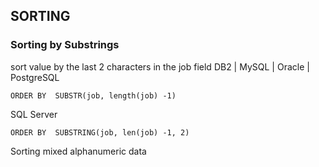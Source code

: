 
## SORTING

### Sorting by Substrings
sort value by the last 2 characters in the job field
DB2 | MySQL | Oracle | PostgreSQL
```
ORDER BY  SUBSTR(job, length(job) -1)
```
SQL Server
```
ORDER BY  SUBSTRING(job, len(job) -1, 2)
```

Sorting mixed alphanumeric data

